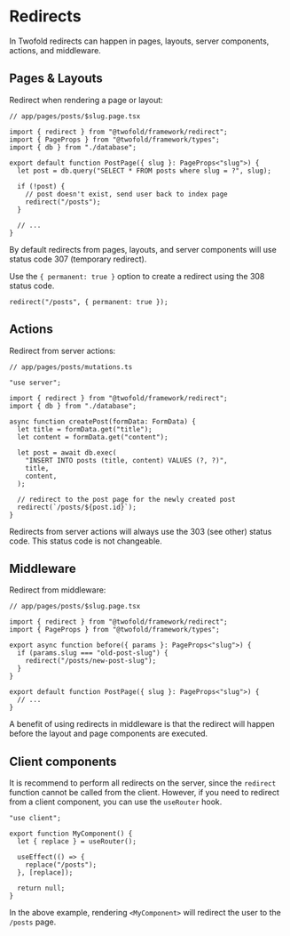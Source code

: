 # Redirects

In Twofold redirects can happen in pages, layouts, server components, actions, and middleware.

## Pages & Layouts

Redirect when rendering a page or layout:

```tsx
// app/pages/posts/$slug.page.tsx

import { redirect } from "@twofold/framework/redirect";
import { PageProps } from "@twofold/framework/types";
import { db } from "./database";

export default function PostPage({ slug }: PageProps<"slug">) {
  let post = db.query("SELECT * FROM posts where slug = ?", slug);

  if (!post) {
    // post doesn't exist, send user back to index page
    redirect("/posts");
  }

  // ...
}
```

By default redirects from pages, layouts, and server components will use status code 307 (temporary redirect).

Use the `{ permanent: true }` option to create a redirect using the 308 status code.

```tsx
redirect("/posts", { permanent: true });
```

## Actions

Redirect from server actions:

```tsx
// app/pages/posts/mutations.ts

"use server";

import { redirect } from "@twofold/framework/redirect";
import { db } from "./database";

async function createPost(formData: FormData) {
  let title = formData.get("title");
  let content = formData.get("content");

  let post = await db.exec(
    "INSERT INTO posts (title, content) VALUES (?, ?)",
    title,
    content,
  );

  // redirect to the post page for the newly created post
  redirect(`/posts/${post.id}`);
}
```

Redirects from server actions will always use the 303 (see other) status code. This status code is not changeable.

## Middleware

Redirect from middleware:

```tsx
// app/pages/posts/$slug.page.tsx

import { redirect } from "@twofold/framework/redirect";
import { PageProps } from "@twofold/framework/types";

export async function before({ params }: PageProps<"slug">) {
  if (params.slug === "old-post-slug") {
    redirect("/posts/new-post-slug");
  }
}

export default function PostPage({ slug }: PageProps<"slug">) {
  // ...
}
```

A benefit of using redirects in middleware is that the redirect will happen before the layout and page components are executed.

## Client components

It is recommend to perform all redirects on the server, since the `redirect` function cannot be called from the client. However, if you need to redirect from a client component, you can use the `useRouter` hook.

```tsx
"use client";

export function MyComponent() {
  let { replace } = useRouter();

  useEffect(() => {
    replace("/posts");
  }, [replace]);

  return null;
}
```

In the above example, rendering `<MyComponent>` will redirect the user to the `/posts` page.
